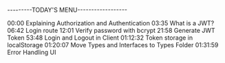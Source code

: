 ---------TODAY'S MENU------------------

00:00 Explaining Authorization and Authentication
03:35 What is a JWT?
06:42 Login route
12:01 Verify password with bcrypt
21:58 Generate JWT Token
53:48 Login and Logout in Client
01:12:32 Token storage in localStorage
01:20:07 Move Types and Interfaces to Types Folder
01:31:59 Error Handling UI

